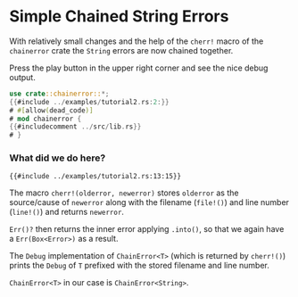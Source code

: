 # Simple Chained String Errors

With relatively small changes and the help of the `cherr!` macro of the `chainerror` crate
the `String` errors are now chained together.

Press the play button in the upper right corner and see the nice debug output.

~~~rust
use crate::chainerror::*;
{{#include ../examples/tutorial2.rs:2:}}
# #[allow(dead_code)]
# mod chainerror {
{{#includecomment ../src/lib.rs}}
# }
~~~

### What did we do here?

~~~rust,ignore
{{#include ../examples/tutorial2.rs:13:15}}
~~~

The macro `cherr!(olderror, newerror)` stores `olderror` as the source/cause of `newerror` 
along with the filename (`file!()`) and line number (`line!()`)
and returns `newerror`.

`Err()?` then returns the inner error applying `.into()`, so that we
again have a `Err(Box<Error>)` as a result.

The `Debug` implementation of `ChainError<T>` (which is returned by `cherr!()`)
prints the `Debug` of `T` prefixed with the stored filename and line number.

`ChainError<T>` in our case is `ChainError<String>`.